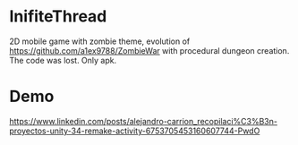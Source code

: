 # InifiteThread

2D mobile game with zombie theme, evolution of https://github.com/a1ex9788/ZombieWar with procedural dungeon creation.
The code was lost. Only apk.

# Demo
https://www.linkedin.com/posts/alejandro-carrion_recopilaci%C3%B3n-proyectos-unity-34-remake-activity-6753705453160607744-PwdO
